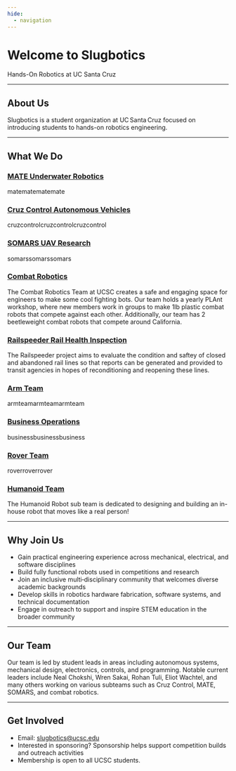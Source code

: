 ```yaml
---
hide:
  - navigation
---
```


# Welcome to Slugbotics

Hands-On Robotics at UC Santa Cruz

---

## About Us

Slugbotics is a student organization at UC Santa Cruz focused on introducing
students to hands-on robotics engineering.

---

## What We Do

### [MATE Underwater Robotics](projects/mate)

matematematemate

### [Cruz Control Autonomous Vehicles](projects/cruzcontrol)

cruzcontrolcruzcontrolcruzcontrol

### [SOMARS UAV Research](projects/somars)

somarssomarssomars

### [Combat Robotics](projects/combatrobotics)

The Combat Robotics Team at UCSC creates a safe and engaging space for engineers
to make some cool fighting bots. Our team holds a yearly PLAnt workshop, where
new members work in groups to make 1lb plastic combat robots that compete
against each other. Additionally, our team has 2 beetleweight combat robots that
compete around California.

### [Railspeeder Rail Health Inspection](projects/railspeeder)

The Railspeeder project aims to evaluate the condition and saftey of closed and
abandoned rail lines so that reports can be generated and provided to transit
agencies in hopes of reconditioning and reopening these lines.

### [Arm Team](projects/arm)

armteamarmteamarmteam

### [Business Operations](projects/business)

businessbusinessbusiness

### [Rover Team](projects/rover)

roverroverrover

### [Humanoid Team](projects/humanoid)

The Humanoid Robot sub team is dedicated to designing and building an in-house
robot that moves like a real person!

---

## Why Join Us

- Gain practical engineering experience across mechanical, electrical, and
  software disciplines
- Build fully functional robots used in competitions and research
- Join an inclusive multi‑disciplinary community that welcomes diverse academic
  backgrounds
- Develop skills in robotics hardware fabrication, software systems, and
  technical documentation
- Engage in outreach to support and inspire STEM education in the broader
  community

---

## Our Team

Our team is led by student leads in areas including autonomous systems,
mechanical design, electronics, controls, and programming. Notable current
leaders include Neal Chokshi, Wren Sakai, Rohan Tuli, Eliot Wachtel, and many
others working on various subteams such as Cruz Control, MATE, SOMARS, and
combat robotics.

---

## Get Involved

- Email: slugbotics@ucsc.edu
- Interested in sponsoring? Sponsorship helps support competition builds and
  outreach activities
- Membership is open to all UCSC students.
